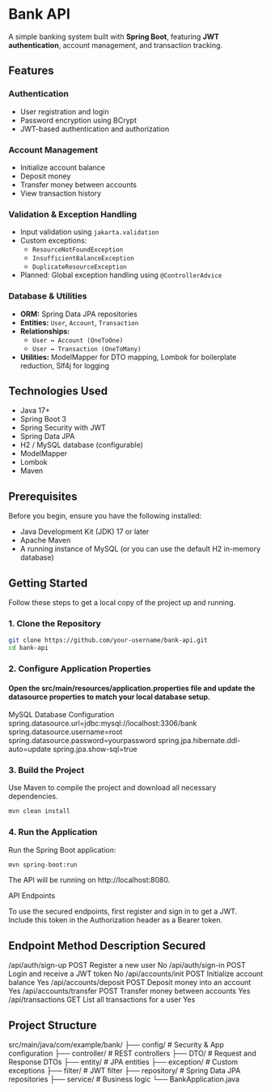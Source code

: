 # Bank API

A simple banking system built with **Spring Boot**, featuring **JWT authentication**, account management, and transaction tracking.

## Features

### Authentication
- User registration and login
- Password encryption using BCrypt
- JWT-based authentication and authorization

### Account Management
- Initialize account balance
- Deposit money
- Transfer money between accounts
- View transaction history

### Validation & Exception Handling
- Input validation using `jakarta.validation`
- Custom exceptions:
  - `ResourceNotFoundException`
  - `InsufficientBalanceException`
  - `DuplicateResourceException`
- Planned: Global exception handling using `@ControllerAdvice`

### Database & Utilities
- **ORM:** Spring Data JPA repositories
- **Entities:** `User`, `Account`, `Transaction`
- **Relationships:** 
  - `User ↔ Account (OneToOne)`
  - `User ↔ Transaction (OneToMany)`
- **Utilities:** ModelMapper for DTO mapping, Lombok for boilerplate reduction, Slf4j for logging

## Technologies Used
- Java 17+
- Spring Boot 3
- Spring Security with JWT
- Spring Data JPA
- H2 / MySQL database (configurable)
- ModelMapper
- Lombok
- Maven

## Prerequisites
Before you begin, ensure you have the following installed:
- Java Development Kit (JDK) 17 or later
- Apache Maven
- A running instance of MySQL (or you can use the default H2 in-memory database)

## Getting Started
Follow these steps to get a local copy of the project up and running.

### 1. Clone the Repository
```bash
git clone https://github.com/your-username/bank-api.git
cd bank-api
```
### 2. Configure Application Properties

#### Open the src/main/resources/application.properties file and update the datasource properties to match your local database setup.

MySQL Database Configuration
spring.datasource.url=jdbc:mysql://localhost:3306/bank
spring.datasource.username=root
spring.datasource.password=yourpassword
spring.jpa.hibernate.ddl-auto=update
spring.jpa.show-sql=true

### 3. Build the Project

Use Maven to compile the project and download all necessary dependencies.
```bash
mvn clean install
```
### 4. Run the Application

Run the Spring Boot application:
```bash
mvn spring-boot:run
```

The API will be running on http://localhost:8080.

API Endpoints

To use the secured endpoints, first register and sign in to get a JWT. Include this token in the Authorization header as a Bearer token.

## Endpoint	Method	Description	Secured
/api/auth/sign-up	POST	Register a new user	No
/api/auth/sign-in	POST	Login and receive a JWT token	No
/api/accounts/init	POST	Initialize account balance	Yes
/api/accounts/deposit	POST	Deposit money into an account	Yes
/api/accounts/transfer	POST	Transfer money between accounts	Yes
/api/transactions	GET	List all transactions for a user	Yes
## Project Structure
src/main/java/com/example/bank/
├── config/       # Security & App configuration
├── controller/   # REST controllers
├── DTO/          # Request and Response DTOs
├── entity/       # JPA entities
├── exception/    # Custom exceptions
├── filter/       # JWT filter
├── repository/   # Spring Data JPA repositories
├── service/      # Business logic
└── BankApplication.java

